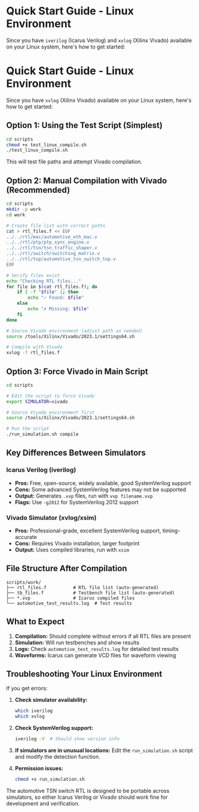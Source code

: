 # Quick Start Guide - Linux Environment

Since you have `iverilog` (Icarus Verilog) and `xvlog` (Xilinx Vivado) available on your Linux system, here's how to get started:

# Quick Start Guide - Linux Environment

Since you have `xvlog` (Xilinx Vivado) available on your Linux system, here's how to get started:

## Option 1: Using the Test Script (Simplest)

```bash
cd scripts
chmod +x test_linux_compile.sh
./test_linux_compile.sh
```

This will test file paths and attempt Vivado compilation.

## Option 2: Manual Compilation with Vivado (Recommended)

```bash
cd scripts
mkdir -p work
cd work

# Create file list with correct paths
cat > rtl_files.f << EOF
../../rtl/mac/automotive_eth_mac.v
../../rtl/ptp/ptp_sync_engine.v
../../rtl/tsn/tsn_traffic_shaper.v
../../rtl/switch/switching_matrix.v
../../rtl/top/automotive_tsn_switch_top.v
EOF

# Verify files exist
echo "Checking RTL files..."
for file in $(cat rtl_files.f); do
    if [ -f "$file" ]; then
        echo "✓ Found: $file"
    else
        echo "✗ Missing: $file"
    fi
done

# Source Vivado environment (adjust path as needed)
source /tools/Xilinx/Vivado/2023.1/settings64.sh

# Compile with Vivado
xvlog -f rtl_files.f
```

## Option 3: Force Vivado in Main Script

```bash
cd scripts

# Edit the script to force Vivado
export SIMULATOR=vivado

# Source Vivado environment first
source /tools/Xilinx/Vivado/2023.1/settings64.sh

# Run the script
./run_simulation.sh compile
```

## Key Differences Between Simulators

### Icarus Verilog (iverilog)
- **Pros:** Free, open-source, widely available, good SystemVerilog support
- **Cons:** Some advanced SystemVerilog features may not be supported
- **Output:** Generates `.vvp` files, run with `vvp filename.vvp`
- **Flags:** Use `-g2012` for SystemVerilog 2012 support

### Vivado Simulator (xvlog/xsim)  
- **Pros:** Professional-grade, excellent SystemVerilog support, timing-accurate
- **Cons:** Requires Vivado installation, larger footprint
- **Output:** Uses compiled libraries, run with `xsim`

## File Structure After Compilation

```
scripts/work/
├── rtl_files.f          # RTL file list (auto-generated)
├── tb_files.f           # Testbench file list (auto-generated)
├── *.vvp                # Icarus compiled files
└── automotive_test_results.log  # Test results
```

## What to Expect

1. **Compilation:** Should complete without errors if all RTL files are present
2. **Simulation:** Will run testbenches and show results
3. **Logs:** Check `automotive_test_results.log` for detailed test results
4. **Waveforms:** Icarus can generate VCD files for waveform viewing

## Troubleshooting Your Linux Environment

If you get errors:

1. **Check simulator availability:**
   ```bash
   which iverilog
   which xvlog
   ```

2. **Check SystemVerilog support:**
   ```bash
   iverilog -V  # Should show version info
   ```

3. **If simulators are in unusual locations:**
   Edit the `run_simulation.sh` script and modify the detection function.

4. **Permission issues:**
   ```bash
   chmod +x run_simulation.sh
   ```

The automotive TSN switch RTL is designed to be portable across simulators, so either Icarus Verilog or Vivado should work fine for development and verification.

